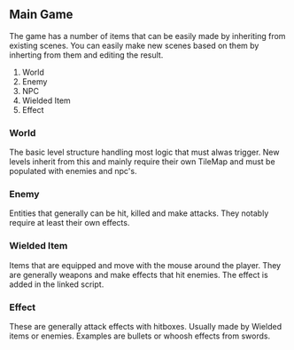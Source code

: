## Main Game
The game has a number of items that can be easily made by inheriting from existing scenes.
You can easily make new scenes based on them by inherting from them and editing the result.

1. World
2. Enemy
3. NPC
4. Wielded Item
5. Effect

### World
The basic level structure handling most logic that must alwas trigger.
New levels inherit from this and mainly require their own TileMap and must be populated with enemies and npc's.

### Enemy
Entities that generally can be hit, killed and make attacks.
They notably require at least their own effects.

### Wielded Item
Items that are equipped and move with the mouse around the player. They are generally weapons and make effects that hit enemies. The effect is added in the linked script.

### Effect
These are generally attack effects with hitboxes. Usually made by Wielded items or enemies. Examples are bullets or whoosh effects from swords.
